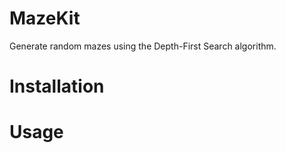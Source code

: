# MazeKit

Generate random mazes using the Depth-First Search algorithm. 

# Installation

# Usage


